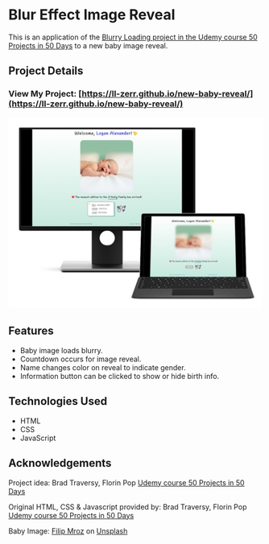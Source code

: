 # Blur Effect Image Reveal

This is an application of the [Blurry Loading project in the Udemy course 50 Projects in 50 Days](https://www.udemy.com/course/50-projects-50-days/?src=sac&kw=50+projects+50+days) to a new baby image reveal.

## Project Details

### View My Project: [https://ll-zerr.github.io/new-baby-reveal/](https://ll-zerr.github.io/new-baby-reveal/)

![Screenshot](img/smartmockups_bnrbe-copy.jpg)

## Features

- Baby image loads blurry.
- Countdown occurs for image reveal.
- Name changes color on reveal to indicate gender.
- Information button can be clicked to show or hide birth info.

## Technologies Used

- HTML
- CSS
- JavaScript

## Acknowledgements

Project idea: Brad Traversy, Florin Pop [Udemy course 50 Projects in 50 Days](https://www.udemy.com/course/50-projects-50-days/?src=sac&kw=50+projects+50+days)

Original HTML, CSS & Javascript provided by: Brad Traversy, Florin Pop [Udemy course 50 Projects in 50 Days](https://www.udemy.com/course/50-projects-50-days/?src=sac&kw=50+projects+50+days)

Baby Image: [Filip Mroz](https://unsplash.com/@mroz) on [Unsplash](https://unsplash.com/photos/oko_4WnoM98)